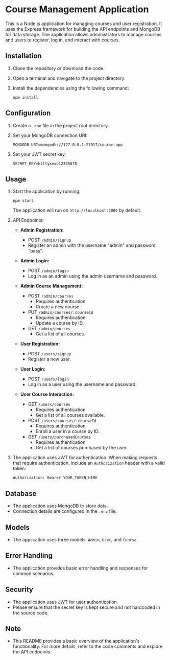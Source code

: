 
# Course Management Application

This is a Node.js application for managing courses and user registration. It uses the Express framework for building the API endpoints and MongoDB for data storage. The application allows administrators to manage courses and users to register, log in, and interact with courses.

## Installation

1. Clone the repository or download the code.
2. Open a terminal and navigate to the project directory.
3. Install the dependencies using the following command:

   ```
   npm install
   ```

## Configuration

1. Create a `.env` file in the project root directory.
2. Set your MongoDB connection URI:

   ```
   MONGODB_URI=mongodb://127.0.0.1:27017/course-app
   ```

3. Set your JWT secret key:

   ```
   SECRET_KEY=kittyxoxo12345678
   ```

## Usage

1. Start the application by running:

   ```
   npm start
   ```

   The application will run on `http://localhost:3000` by default.

2. API Endpoints:

   - **Admin Registration:**
     - POST `/admin/signup`
     - Register an admin with the username "admin" and password "pass".

   - **Admin Login:**
     - POST `/admin/login`
     - Log in as an admin using the admin username and password.

   - **Admin Course Management:**
     - POST `/admin/courses`
       - Requires authentication
       - Create a new course.
     - PUT `/admin/courses/:courseId`
       - Requires authentication
       - Update a course by ID.
     - GET `/admin/courses`
       - Get a list of all courses.

   - **User Registration:**
     - POST `/users/signup`
     - Register a new user.

   - **User Login:**
     - POST `/users/login`
     - Log in as a user using the username and password.

   - **User Course Interaction:**
     - GET `/users/courses`
       - Requires authentication
       - Get a list of all courses available.
     - POST `/users/courses/:courseId`
       - Requires authentication
       - Enroll a user in a course by ID.
     - GET `/users/purchasedCourses`
       - Requires authentication
       - Get a list of courses purchased by the user.

3. The application uses JWT for authentication. When making requests that require authentication, include an `Authorization` header with a valid token:

   ```
   Authorization: Bearer YOUR_TOKEN_HERE
   ```

## Database

- The application uses MongoDB to store data.
- Connection details are configured in the `.env` file.

## Models

- The application uses three models: `Admin`, `User`, and `Course`.

## Error Handling

- The application provides basic error handling and responses for common scenarios.

## Security

- The application uses JWT for user authentication.
- Please ensure that the secret key is kept secure and not hardcoded in the source code.

## Note

- This README provides a basic overview of the application's functionality. For more details, refer to the code comments and explore the API endpoints.

